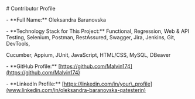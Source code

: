 \# Contributor Profile



\- \*\*Full Name:\*\* Oleksandra Baranovska

\- \*\*Technology Stack for This Project:\*\* Functional, Regression, Web \& API Testing, Selenium, Postman, RestAssured, Swagger, Jira, Jenkins, Git, DevTools,

Cucumber, Appium, JUnit, JavaScript, HTML/CSS, MySQL, DBeaver

\- \*\*GitHub Profile:\*\* \[https://github.com/Malvin174](https://github.com/Malvin174)

\- \*\*LinkedIn Profile:\*\* \[https://linkedin.com/in/your\_profile](www.linkedin.com/in/oleksandra-baranovska-qatesterin)

